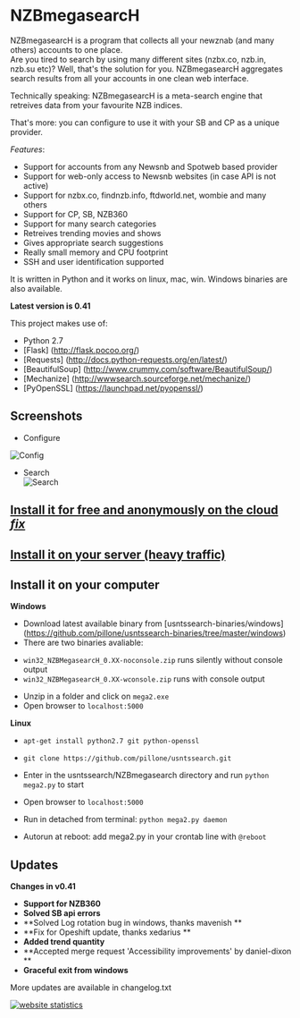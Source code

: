 **NZBmegasearcH** 
======================

NZBmegasearcH is a program that collects all your newznab (and many others) accounts to one place.   
Are you tired to search by using many different sites (nzbx.co, nzb.in, nzb.su etc)? Well, that's the solution for you. NZBmegasearcH aggregates search results from all your accounts in one clean web interface.

Technically speaking: NZBmegasearcH is a meta-search engine that retreives data from your favourite NZB indices.

That's more: you can configure to use it with your SB and CP as a unique provider.

*Features*:
* Support for accounts from any Newsnb and Spotweb based provider
* Support for web-only access to Newsnb websites (in case API is not active)
* Support for nzbx.co, findnzb.info, ftdworld.net, wombie and many others
* Support for CP, SB, NZB360
* Support for many search categories
* Retreives trending movies and shows
* Gives appropriate search suggestions
* Really small memory and CPU footprint
* SSH and user identification supported

It is written in Python and it works on linux, mac, win. Windows binaries are also available.

**Latest version is 0.41**

This project makes use of:

- Python 2.7
- [Flask] (http://flask.pocoo.org/)
- [Requests] (http://docs.python-requests.org/en/latest/)
- [BeautifulSoup] (http://www.crummy.com/software/BeautifulSoup/)
- [Mechanize] (http://wwwsearch.sourceforge.net/mechanize/)
- [PyOpenSSL] (https://launchpad.net/pyopenssl/)

## Screenshots


* Configure  

![Config](https://raw.github.com/pillone/usntssearch/master/NZBmegasearch/static/show_config.jpg)

* Search  
![Search](https://raw.github.com/pillone/usntssearch/master/NZBmegasearch/static/show_search.jpg)
 

## [Install it for free and anonymously on the cloud *fix*](https://github.com/pillone/usntssearch/blob/master/NZBmegasearch/openshift/openshift_install.md)

 

## [Install it on your server (heavy traffic)](https://github.com/pillone/usntssearch/blob/master/NZBmegasearch/large_server/nginx_install.md)



## Install it on your computer

 

**Windows**

- Download latest available binary from [usntssearch-binaries/windows] (https://github.com/pillone/usntssearch-binaries/tree/master/windows)
- There are two binaries avaliable: 
 * `win32_NZBMegasearcH_0.XX-noconsole.zip` runs silently without console output
 * `win32_NZBMegasearcH_0.XX-wconsole.zip` runs with console output
- Unzip in a folder and click on `mega2.exe`
- Open browser to `localhost:5000`

**Linux**

- `apt-get install python2.7 git python-openssl`
- `git clone https://github.com/pillone/usntssearch.git`
- Enter in the usntssearch/NZBmegasearch directory and run  `python mega2.py` to start
- Open browser to `localhost:5000`


- Run in detached from terminal: `python mega2.py daemon`
- Autorun at reboot: add mega2.py in your crontab line with `@reboot`

## Updates


**Changes in v0.41**

- **Support for NZB360**
- **Solved SB api errors**
- **Solved Log rotation bug in windows, thanks mavenish **
- **Fix for Opeshift update, thanks xedarius **
- **Added trend quantity**
- **Accepted merge request 'Accessibility improvements' by daniel-dixon **
- **Graceful exit from windows**

More updates are available in changelog.txt

<a title="website statistics" href="http://statcounter.com/" 
target="_blank"><img
src="http://c.statcounter.com/8769563/0/45111251/0/" alt="website statistics" style="border:none;"></a>
